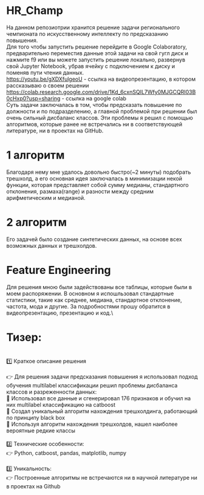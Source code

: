 # HR_Champ
На данном репозиотрии хранится решение задачи регионального чемпионата по искусственному интеллекту по предсказанию повышения.\
Для того чтобы запустить решение перейдите в Google Colaboratory, предварительно переместив данные этой задачи на свой гугл диск и нажмите f9 или вы можете запустить решение локально, развернув свой Jupyter Notebook, убрав ячейку с подключением к диску и поменяв пути чтения данных. \
https://youtu.be/gXDXfulgeoU - ссылка на видеопрезентацию, в котором рассказываю о своем решении \
https://colab.research.google.com/drive/1Kd_6cxnSQIL7Wfy0MJGCQRI03B0cHxp0?usp=sharing - ссылка на google colab \
Суть задачи заключалась в том, чтобы предсказать повышение по должности и по подразделению, а главной проблемой при решении был очень сильный дисбаланс классов. Эти проблемы я решил с помощью алгоритмов, которые ранее не встречались ни в соответствующей литературе, ни в проектах на GitHub.
# 1 алгоритм
Благодаря нему мне удалось довольно быстро(~2 минуты) подобрать трешхолд, а его основная идея заключалась в минимизации некой функции, которая представляет собой сумму медианы, стандартного отклонения, размаха(range) и разности между средним арифметическим и медианой.
# 2 алгоритм 
Его задачей было создание синтетических данных, на основе всех возможных данных и трешхолдов.
# Feature Engineering
Для решения мною были задействованы все таблицы, которые были в моем распоряжении. В основном я испошльзовал стандартные статистики, такие как среднее, медиана, стандартное отклонение, частота, мода и другие. За подробностями прошу обратится в видеопрезентацию, презентацию и код.\
# Тизер:
\
1️⃣ Краткое описание решения \
\
👉 Для решения задачи предсказания повышения я использовал подход обучения multilabel классификации решил проблемы дисбаланса классов и разреженности данных:\
📌 Использовал все данные и сгенерировал 176 признаков и обучил на них multilabel классификацию на catboost\
📌 Создал уникальный алгоритм нахождения трешхолдинга, работающий по принципу black box\
📌 Используя алгоритм нахождения трешхолдов, нашел наиболее вероятные редкие классы \
\
2️⃣ Технические особенности: \
👉 Python, catboost, pandas,  matplotlib, numpy \
\
3️⃣ Уникальность: \
👉 Построенные алгоритмы не встречаются ни в научной литературе ни в проектах на Github

